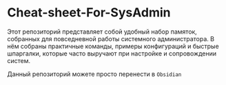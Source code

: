 # Cheat-sheet-For-SysAdmin

Этот репозиторий представляет собой удобный набор памяток, собранных для повседневной работы системного администратора. В нём собраны практичные команды, примеры конфигураций и быстрые шпаргалки, которые часто выручают при настройке и сопровождении систем.

Данный репозиторий можете просто перенести в `Obsidian`

